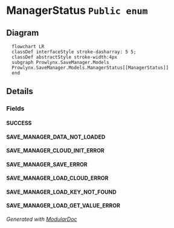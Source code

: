 # ManagerStatus `Public enum`

## Diagram
```mermaid
  flowchart LR
  classDef interfaceStyle stroke-dasharray: 5 5;
  classDef abstractStyle stroke-width:4px
  subgraph Prowlynx.SaveManager.Models
  Prowlynx.SaveManager.Models.ManagerStatus[[ManagerStatus]]
  end
```

## Details
### Fields
#### SUCCESS


#### SAVE_MANAGER_DATA_NOT_LOADED


#### SAVE_MANAGER_CLOUD_INIT_ERROR


#### SAVE_MANAGER_SAVE_ERROR


#### SAVE_MANAGER_LOAD_CLOUD_ERROR


#### SAVE_MANAGER_LOAD_KEY_NOT_FOUND


#### SAVE_MANAGER_LOAD_GET_VALUE_ERROR


*Generated with* [*ModularDoc*](https://github.com/hailstorm75/ModularDoc)
